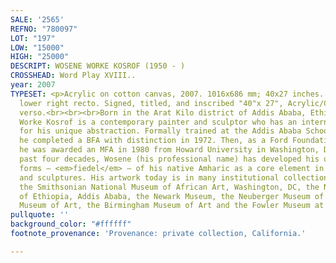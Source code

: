 ```yaml
---
SALE: '2565'
REFNO: "780097"
LOT: "197"
LOW: "15000"
HIGH: "25000"
DESCRIPT: WOSENE WORKE KOSROF (1950 - )
CROSSHEAD: Word Play XVIII..
year: 2007
TYPESET: <p>Acrylic on cotton canvas, 2007. 1016x686 mm; 40x27 inches. Signed in acrylic,
  lower right recto. Signed, titled, and inscribed "40"x 27", Acrylic/Canvas" in ink,
  verso.<br><br><br>Born in the Arat Kilo district of Addis Ababa, Ethiopia, Wosene
  Worke Kosrof is a contemporary painter and sculptor who has an international reputation
  for his unique abstraction. Formally trained at the Addis Ababa School of Fine Arts,
  he completed a BFA with distinction in 1972. Then, as a Ford Foundation Talent Scholar,
  he was awarded an MFA in 1980 from Howard University in Washington, DC. Over the
  past four decades, Wosene (his professional name) has developed his use of the script
  forms – <em>fiedel</em> – of his native Amharic as a core element in his paintings
  and sculptures. His artwork today is in many institutional collections including
  the Smithsonian National Museum of African Art, Washington, DC, the National Museum
  of Ethiopia, Addis Ababa, the Newark Museum, the Neuberger Museum of Art, the Indianapolis
  Museum of Art, the Birmingham Museum of Art and the Fowler Museum at UCLA.</p>
pullquote: ''
background_color: "#ffffff"
footnote_provenance: 'Provenance: private collection, California.'

---
```

